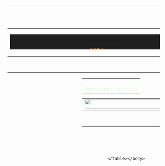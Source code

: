 <!--### Hi there 👋
- 🔭 I’m currently working on L2Capitol Game Server.
- 🌱 I’m currently learning Java in SoftUni.
- 📫 How to reach me: You Cannot right now
- ⚡ Fun fact: Im a truck driver who like to write PC Game servers logic on Java,HTML,JS and SQL.
-->
<!--
**DiyanDichev/DiyanDichev** is a ✨ _special_ ✨ repository because its `README.md` (this file) appears on your GitHub profile.

Here are some ideas to get you started:

- 🔭 I’m currently working on ...
- 🌱 I’m currently learning ...
- 👯 I’m looking to collaborate on ...
- 🤔 I’m looking for help with ...
- 💬 Ask me about ...
- 📫 How to reach me: ...
- 😄 Pronouns: ...
- ⚡ Fun fact: ...
-->


<!--
![Anurag's GitHub stats](https://github-readme-stats.vercel.app/api?username=DiyanDichev&show_icons=true&theme=darcula)
[![Top Langs](https://github-readme-stats.vercel.app/api/top-langs/?username=DiyanDichev&layout=donut)](https://github.com/DiyanDichev/github-readme-stats)
-->
<html>
<body>
	    <table border=0 cellpadding=0 cellspacing=0 height=510 width=256 ><tr><td valign="top" align="center"><br>
		<center><br>
			<table width=616 bgcolor=171717>
			</table>
		</center>
		<table width=730 border=0 cellpadding=0>
			<tr>
				<td width=720 fixwidth=720>
					<img src="L2UI.SquareGray" width=744 height=2>
					<table width=760 bgcolor="1F1F1F" height=48>
						<tr>
							<td width=330>
								<table width=330>
									<tr>
										<td width=330>
										</td>
									</tr>
								</table>
							</td>
							<td width=644>
								<table width=604 border=0>
									<tr>
										<td>
											<table cellpadding=0 cellspacing=0 border=0>
												<tr>
													<td>
														<font name="hs12" color="FF9900">GOD Items</font>
													</td>
													<td>
													</td>
												</tr>
											</table>
										</td>
									</tr>
									<tr>
										<td>
										</td>
									</tr>
								</table>
							</td>
							<td width=64 align="RIGHT">
							</td>
						</tr>
					</table>
					<img src="L2UI.SquareGray" width="756" height=2>
				</td>
			</tr>
		</table><br>
		<center>
			<table width=760 height=200>
				<tr>
					<td width=220>
						<table width=220 background=L2UI_CT1.Windows_DF_Drawer_Bg>
							 <tr>
								<td align=CENTER>
												<button value="Eternal PvP Armor" action="bypass -h scripts_Util:CommunityMultisell 60226" width=200 height=32 back="L2UI_CT1.OlympiadWnd_DF_Fight3None" fore="L2UI_CT1.OlympiadWnd_DF_Fight3None"><br1>
												<button value="GOD Weapons Upgrade" action="bypass -h scripts_Util:CommunityMultisell 60227" width=200 height=32 back="L2UI_CT1.OlympiadWnd_DF_Fight3None" fore="L2UI_CT1.OlympiadWnd_DF_Fight3None"><br1>												
												<button value="GOD Armors Upgrade" action="bypass -h scripts_Util:CommunityMultisell 60209" width=200 height=32 back="L2UI_CT1.OlympiadWnd_DF_Fight3None" fore="L2UI_CT1.OlympiadWnd_DF_Fight3None"><br1>
												<button value="RB Jawels Upgrade" action="bypass -h scripts_Util:CommunityMultisell 60201" width=200 height=32 back="L2UI_CT1.OlympiadWnd_DF_Fight3None" fore="L2UI_CT1.OlympiadWnd_DF_Fight3None"><br1>
												<button value="Epic Weapons Upgrade" action="bypass -h scripts_Util:CommunityMultisell 60202" width=200 height=32 back="L2UI_CT1.OlympiadWnd_DF_Fight3None" fore="L2UI_CT1.OlympiadWnd_DF_Fight3None"><br1>
												<button value="     Talisman Abundance Upgrade" action="bypass -h scripts_Util:CommunityMultisell 60204" width=200 height=32 back="L2UI_CT1.OlympiadWnd_DF_Fight3None" fore="L2UI_CT1.OlympiadWnd_DF_Fight3None"><br1>
												<button value="Seven Sign's Talisman" action="bypass -h scripts_Util:CommunityMultisell 60225" width=200 height=32 back="L2UI_CT1.OlympiadWnd_DF_Fight3None" fore="L2UI_CT1.OlympiadWnd_DF_Fight3None"><br1>
												<button value="Seed Talisman" action="bypass _bbsfile:smallNpcs/seedtalisman" width=200 height=32 back="L2UI_CT1.OlympiadWnd_DF_Fight3None" fore="L2UI_CT1.OlympiadWnd_DF_Fight3None"><br1>
												<button value="Bracelets" action="bypass _bbsfile:smallNpcs/bracelets" width=200 height=32 back="L2UI_CT1.OlympiadWnd_DF_Fight3None" fore="L2UI_CT1.OlympiadWnd_DF_Fight3None"><br1>
												<button value="Tauti Weapons Upgrade" action="bypass -h scripts_Util:CommunityMultisell 60208" width=200 height=32 back="L2UI_CT1.OlympiadWnd_DF_Fight3None" fore="L2UI_CT1.OlympiadWnd_DF_Fight3None"><br1>
												<button value="Back" action="bypass _bbsfile:smallNpcs/goditems" width=200 height=32 back="L2UI_CT1.OlympiadWnd_DF_Fight3None" fore="L2UI_CT1.OlympiadWnd_DF_Fight3None"><br1>												
								</td>
								</tr>
						</table>
					</td>
					<td width=520>
						<table width=520 background=L2UI_CT1.Windows_DF_Drawer_Bg cellspacing=0 cellpadding=4>
							<tr>
								<td align=CENTER fixwidth=520>
									<font name="hs12" color="CCFFCC"><br>Seven Signs Talismans</font><br>
								</td>
							</tr>
						</table>
						<center>
							<table width=500 fixwidth=220 cellspacing=0 cellpadding=4><tr><td align=CENTER><img src="L2UI_CH3.herotower_deco" width=256 height=32></td></tr></table><br>
						</center>
						<table>
						<tr>
						<td width=760 height=296>
There are 3 types of Seven Signs Talismans.<br>
Talisman of Lilith - Dropped by RB Lilith.<br>
Talisman of Anakim - Dropped by RB Anakim.<br>
Seven Sign's Talisman can be obtained by upgrade.<br>
You need both Lilith and Anakim Talismans and Seven Sing's Energy to do that.<br>
Seven Signs' Energy is obtained by drop from Lilith and Anakim with low chance.<br>
Lilith and Anakim are custom bosses in Kamaloka instance.<br>
Kamaloka instance NPC can be found in Giran,npc name Lilith.
						</td>
						</tr>						
						</table>
					</td>
				</tr>
			</table>
		</center><br>		
		<br>
		<img src="L2UI.SquareGray" width=768 height=2>
		
	</table></body>
</html>

